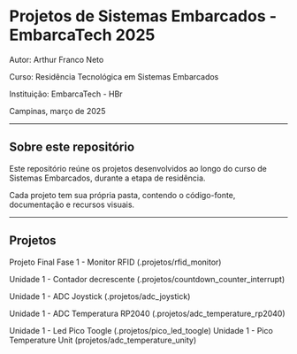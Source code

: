 # Projetos de Sistemas Embarcados - EmbarcaTech 2025

Autor: Arthur Franco Neto

Curso: Residência Tecnológica em Sistemas Embarcados

Instituição: EmbarcaTech - HBr

Campinas, março de 2025

---

## Sobre este repositório

Este repositório reúne os projetos desenvolvidos ao longo do curso de Sistemas Embarcados, durante a etapa de residência.  

Cada projeto tem sua própria pasta, contendo o código-fonte, documentação e recursos visuais.

---

## Projetos

Projeto Final Fase 1 - Monitor RFID (.projetos/rfid_monitor)

Unidade 1 - Contador decrescente (.projetos/countdown_counter_interrupt)

Unidade 1 - ADC Joystick (.projetos/adc_joystick)

Unidade 1 - ADC Temperatura RP2040 (.projetos/adc_temperature_rp2040)

Unidade 1 - Led Pico Toogle (.projetos/pico_led_toogle)
Unidade 1 - Pico Temperature Unit (projetos/adc_temperature_unity)
